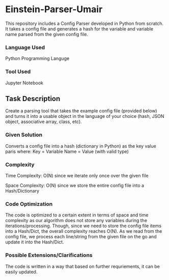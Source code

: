# Einstein-Parser-Umair
This repository includes a Config Parser developed in Python from scratch. It takes a config file and generates a hash for the variable and variable name parsed from the given config file. 

### Language Used
Python Programming Languge 

### Tool Used
Jupyter Notebook 


## Task Description 
Create a parsing tool that takes the example config file (provided below) and turns it into a usable object in the language of your choice (hash, JSON object, associative array, class, etc). 


### Given Solution
Converts a config file into a hash (dictionary in Python) as the key value paris where:
Key = Variable 
Name = Value (with valid type) 

### Complexity
Time Complexity: O(N) since we iterate only once over the given file 

Space Complexity: O(N) since we store the entire config file into a Hash/Dictionary 

### Code Optimization 
The code is optimized to a certain extent in terms of space and time complexity as our algorithm does not store any variables 
during the iterations/processing. Though, since we need to store the config file items into a Hash/Dict, the overall complexity reaches O(N). 
As we read from the config file, we process each line/string from the given file on the go and update it into the Hash/Dict. 

### Possible Extensions/Clarifications
The code is written in a way that based on further requriements, it can be easily updated. 
